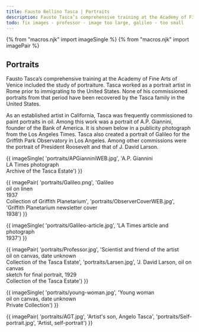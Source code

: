 ```yaml
---
title: Fausto Bellino Tasca | Portraits
description: Fausto Tasca’s comprehensive training at the Academy of Fine Arts of Venice included the study of portraiture.
todo: fix images - professor - image too large, galileo - too small
---
```

{% from "macros.njk" import imageSingle %}
{% from "macros.njk" import imagePair %}

## Portraits

Fausto Tasca’s comprehensive training at the Academy of Fine Arts of Venice included the study of portraiture. Tasca worked as a portrait artist in Rome prior to immigrating to the United States. None of his commissioned portraits from that period have been recovered by the Tasca family in the United States.

As an established artist in California, Tasca was frequently commissioned to paint portraits in oil. Among this work was a portrait of A.P. Giannini, founder of the Bank of America. It is shown below in a publicity photograph from the Los Angeles Times. Tasca also created a portrait of Galileo for the Griffith Park Observatory in Los Angeles. Among other commissions were the portrait of President Roosevelt and that of J. David Larson.

{{ imageSingle(
'portraits/APGianniniWEB.jpg',
'A.P. Giannini<br>LA Times photograph<br>Archive of the Tasca Estate')
}}

{{ imagePair(
'portraits/Galileo.png',
'Galileo<br>oil on linen<br>1937<br>Collection of Griffith Planetarium',
'portraits/ObserverCoverWEB.jpg',
'Griffith Planetarium newsletter cover<br>1938')
}}

{{ imageSingle(
'portraits/Galileo-article.jpg',
'LA Times article and photograph<br>1937')
}}

{{ imagePair(
'portraits/Professor.jpg',
'Scientist and friend of the artist<br>oil on canvas, date unknown<br>Collection of the Tasca Estate',
'portraits/Larsen.jpg',
'J. David Larson, oil on canvas<br>sketch for final portrait, 1929<br>Collection of the Tasca Estate')
}}

{{ imageSingle(
'portraits/young-woman.jpg',
'Young woman<br>oil on canvas, date unknown<br>Private Collection')
}}

{{ imagePair(
'portraits/AGT.jpg',
'Artist\'s son, Angelo Tasca',
'portraits/Self-portrait.jpg',
'Artist, self-portrait')
}}
